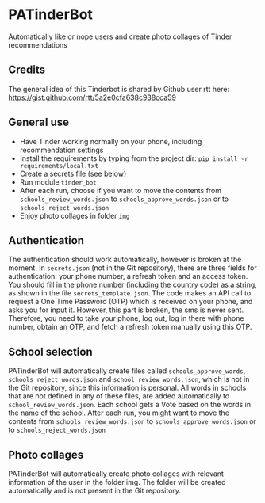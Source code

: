 # PATinderBot
Automatically like or nope users and create photo collages of Tinder recommendations

## Credits

The general idea of this Tinderbot is shared by Github user rtt here:
https://gist.github.com/rtt/5a2e0cfa638c938cca59

## General use

- Have Tinder working normally on your phone, including recommendation settings
- Install the requirements by typing from the project dir: `pip install -r requirements/local.txt`
- Create a secrets file (see below)
- Run module `tinder_bot`
- After each run, choose if you want to move the contents from `schools_review_words.json` to `schools_approve_words.json` or to `schools_reject_words.json`
- Enjoy photo collages in folder `img` 

## Authentication

The authentication should work automatically, however is broken at the moment. In `secrets.json` (not in the Git repository), there are three fields for authentication: your phone number, a refresh token and an access token. You should fill in the phone number (including the country code) as a string, as shown in the file `secrets_template.json`. The code makes an API call to request a One Time Password (OTP) which is received on your phone, and asks you for input it. However, this part is broken, the sms is never sent. Therefore, you need to take your phone, log out, log in there with phone number, obtain an OTP, and fetch a refresh token manually using this OTP.

## School selection

PATinderBot will automatically create files called `schools_approve_words`, `schools_reject_words.json` and `school_review_words.json`, which is not in the Git repository, since this information is personal. All words in schools that are not defined in any of these files, are added automatically to `school_review_words.json`. Each school gets a Vote based on the words in the name of the school. After each run, you might want to move the contents from `schools_review_words.json` to `schools_approve_words.json` or to `schools_reject_words.json`

## Photo collages

PATinderBot will automatically create photo collages with relevant information of the user in the folder img. The folder will be created automatically and is not present in the Git repository.
